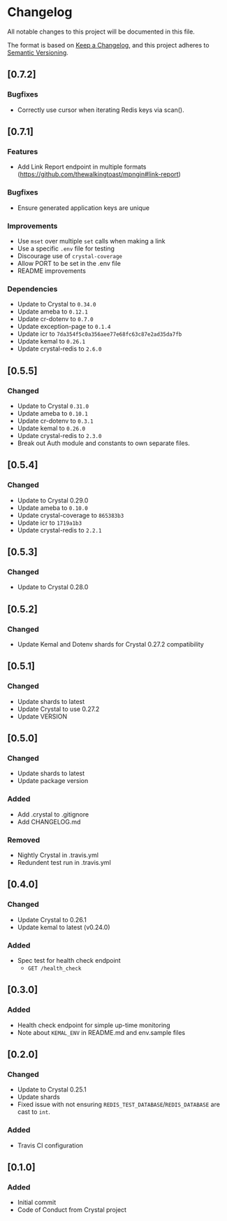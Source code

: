 # Changelog
All notable changes to this project will be documented in this file.

The format is based on [Keep a Changelog](https://keepachangelog.com/en/1.0.0/),
and this project adheres to [Semantic Versioning](https://semver.org/spec/v2.0.0.html).

## [0.7.2]

### Bugfixes

- Correctly use cursor when iterating Redis keys via scan().

## [0.7.1]
### Features

- Add Link Report endpoint in multiple formats (https://github.com/thewalkingtoast/mpngin#link-report)

### Bugfixes

- Ensure generated application keys are unique

### Improvements

- Use `mset` over multiple `set` calls when making a link
- Use a specific `.env` file for testing
- Discourage use of `crystal-coverage`
- Allow PORT to be set in the .env file
- README improvements

### Dependencies

- Update to Crystal to `0.34.0`
- Update ameba to `0.12.1`
- Update cr-dotenv to `0.7.0`
- Update exception-page to `0.1.4`
- Update icr to `7da354f5c0a356aee77e68fc63c87e2ad35da7fb`
- Update kemal to `0.26.1`
- Update crystal-redis to `2.6.0`

## [0.5.5]
### Changed
- Update to Crystal `0.31.0`
- Update ameba to `0.10.1`
- Update cr-dotenv to `0.3.1`
- Update kemal to `0.26.0`
- Update crystal-redis to `2.3.0`
- Break out Auth module and constants to own separate files.

## [0.5.4]
### Changed
- Update to Crystal 0.29.0
- Update ameba to `0.10.0`
- Update crystal-coverage to `865383b3`
- Update icr to `1719a1b3`
- Update crystal-redis to `2.2.1`

## [0.5.3]
### Changed
- Update to Crystal 0.28.0

## [0.5.2]
### Changed
- Update Kemal and Dotenv shards for Crystal 0.27.2 compatibility

## [0.5.1]
### Changed
- Update shards to latest
- Update Crystal to use 0.27.2
- Update VERSION

## [0.5.0]
### Changed
- Update shards to latest
- Update package version
### Added
- Add .crystal to .gitignore
- Add CHANGELOG.md
### Removed
- Nightly Crystal in .travis.yml
- Redundent test run in .travis.yml

## [0.4.0]
### Changed
- Update Crystal to 0.26.1
- Update kemal to latest (v0.24.0)
### Added
- Spec test for health check endpoint
    - `GET /health_check`

## [0.3.0]
### Added
- Health check endpoint for simple up-time monitoring
- Note about `KEMAL_ENV` in README.md and env.sample files

## [0.2.0]
### Changed
- Update to Crystal 0.25.1
- Update shards
- Fixed issue with not ensuring `REDIS_TEST_DATABASE`/`REDIS_DATABASE` are cast to `int`.
### Added
- Travis CI configuration

## [0.1.0]
### Added
- Initial commit
- Code of Conduct from Crystal project
